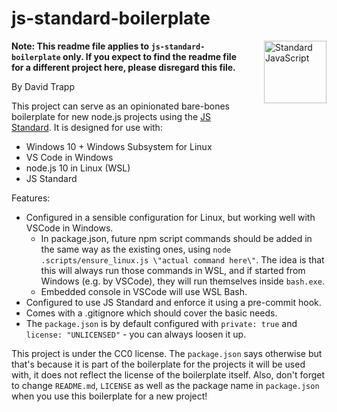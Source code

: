 # js-standard-boilerplate

<a href="https://standardjs.com" style="float: right; padding: 0 0 20px 20px;"><img src="https://cdn.rawgit.com/feross/standard/master/sticker.svg" alt="Standard JavaScript" width="100" align="right"></a>

**Note: This readme file applies to `js-standard-boilerplate` only. If you expect to find the readme file for a different project here, please disregard this file.**

By David Trapp

This project can serve as an opinionated bare-bones boilerplate for new node.js projects using the [JS Standard](https://github.com/standard/standard). It is designed for use with:

* Windows 10 + Windows Subsystem for Linux
* VS Code in Windows
* node.js 10 in Linux (WSL)
* JS Standard

Features:

* Configured in a sensible configuration for Linux, but working well with VSCode in Windows.
  * In package.json, future npm script commands should be added in the same way as the existing ones, using `node .scripts/ensure_linux.js \"actual command here\"`. The idea is that this will always run those commands in WSL, and if started from Windows (e.g. by VSCode), they will run themselves inside `bash.exe`.
  * Embedded console in VSCode will use WSL Bash.
* Configured to use JS Standard and enforce it using a pre-commit hook.
* Comes with a .gitignore which should cover the basic needs.
* The `package.json` is by default configured with `private: true` and `license: "UNLICENSED"` - you can always loosen it up.

This project is under the CC0 license. The `package.json` says otherwise but that's because it is part of the boilerplate for the projects it will be used with, it does not reflect the license of the boilerplate itself. Also, don't forget to change `README.md`, `LICENSE` as well as the package name in `package.json` when you use this boilerplate for a new project!
